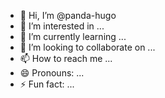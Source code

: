 - 👋 Hi, I’m @panda-hugo
- 👀 I’m interested in ...
- 🌱 I’m currently learning ...
- 💞️ I’m looking to collaborate on ...
- 📫 How to reach me ...
- 😄 Pronouns: ...
- ⚡ Fun fact: ...

<!---
panda-hugo/panda-hugo is a ✨ special ✨ repository because its `README.md` (this file) appears on your GitHub profile.
You can click the Preview link to take a look at your changes.
--->
